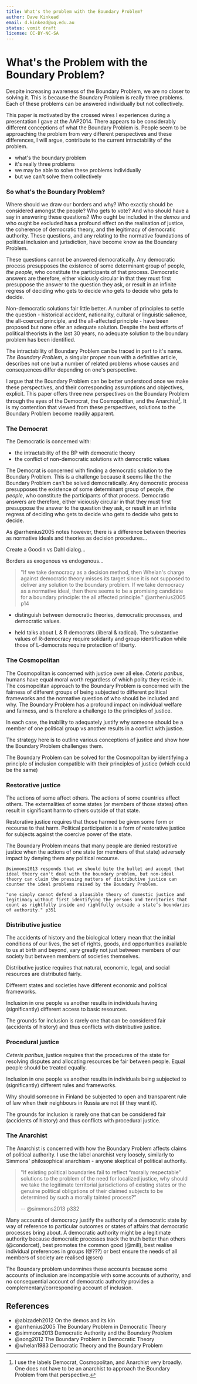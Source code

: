 ```yaml
---
title: What's the problem with the Boundary Problem?
author: Dave Kinkead
email: d.kinkead@uq.edu.au
status: vomit draft
license: CC-BY-NC-SA
---
```


# What's the Problem with the Boundary Problem?

Despite increasing awareness of the Boundary Problem, we are no closer to solving it.  This is because the Boundary Problem is really three problems. Each of these problems can be answered individually but not collectively. 

This paper is motivated by the crossed wires I experiences during a presentation I gave at the AAP2014.  There appears to be considerably different conceptions of what the Boundary Problem is.  People seem to be approaching the problem from very different perspectives and these differences, I will argue, contribute to the current intractability of the problem.

  - what's the boundary problem
  - it's really three problems
  - we may be able to solve these problems individually 
  - but we can't solve them collectively

### So what's the Boundary Problem?

Where should we draw our borders and why? Who exactly should be considered amongst the people?  Who gets to vote? And who should have a say in answering these questions?  Who ought be included in the _demos_ and who ought be excluded has a profound effect on the realisation of justice, the coherence of democratic theory, and the legitimacy of democratic authority.  These questions, and any relating to the normative foundations of political inclusion and jurisdiction, have become know as the Boundary Problem.

These questions cannot be answered democratically.  Any democratic process presupposes the existence of some determinant group of people, _the people_, who constitute the participants of that process. Democratic answers are therefore, either viciously circular in that they must first presuppose the answer to the question they ask, or result in an infinite regress of deciding who gets to decide who gets to decide who gets to decide.

Non-democratic solutions fair little better.  A number of principles to settle the question - historical accident, nationality, cultural or linguistic salience, the all-coerced principle, and the all-affected principle - have been proposed but none offer an adequate solution. Despite the best efforts of political theorists in the last 30 years, no adequate solution to the boundary problem has been identified.  

The intractability of Boundary Problem can be traced in part to it's name. _The Boundary Problem_, a singular proper noun with a definitive article, describes not one but a number of related problems whose causes and consequences differ depending on one's perspective.

I argue that the Boundary Problem can be better understood once we make these perspectives, and their corresponding assumptions and objectives, explicit.  This paper offers three new perspectives on the Boundary Problem through the eyes of the Democrat, the Cosmopolitan, and the Anarchist[^1].  It is my contention that viewed from these perspectives, solutions to the Boundary Problem become readily apparent.

[^1]: I use the labels Democrat, Cosmopolitan, and Anarchist very broadly.  One does not have to be an anarchist to approach the Boundary Problem from that perspective.


### The Democrat

The Democratic is concerned with:

  - the intractability of the BP with democratic theory
  - the conflict of non-democratic solutions with democratic values

The Democrat is concerned with finding a democratic solution to the Boundary Problem.  This is a challenge because it seems like the the Boundary Problem can't be solved democratically. Any democratic process presupposes the existence of some determinant group of people, _the people_, who constitute the participants of that process. Democratic answers are therefore, either viciously circular in that they must first presuppose the answer to the question they ask, or result in an infinite regress of deciding who gets to decide who gets to decide who gets to decide.

As @arrhenius2005 notes however, there is a difference between theories as normative ideals and theories as decision procedures...

Create a Goodin vs Dahl dialog...

Borders as exogenous vs endogenous...

> "If we take democracy as a decision method, then Whelan's charge against democratic theory misses its target since it is not supposed to deliver any solution to the boundary problem. If we take democracy as a normative ideal, then there seems to be a promising candidate for a boundary principle: the all affected principle." @arrhenius2005 p14

- distinguish between democratic theories, democratic processes, and democratic values.

- held talks about L & R democrats (liberal & radical).  The substantive values of R-democracy require solidarity and group identification while those of L-democrats require protection of liberty.

### The Cosmopolitan

The Cosmopolitan is concerned with justice over all else.  _Ceteris paribus_, humans have equal moral worth regardless of which polity they reside in.  The cosmopolitan approach to the Boundary Problem is concerned with the fairness of different groups of being subjected to different political frameworks and the normative question of who should be included and why.  The Boundary Problem has a profound impact on individual welfare and fairness, and is therefore a challenge to the principles of justice.

In each case, the inability to adequately justify why someone should be a member of one political group vs another results in a conflict with justice.

The strategy here is to outline various conceptions of justice and show how the Boundary Problem challenges them.

The Boundary Problem can be solved for the Cosmopolitan by identifying a principle of inclusion compatible with their principles of justice (which could be the same)


### Restorative justice

The actions of some affect others.  The actions of some countries affect others.  The externalities of some states (or members of those states) often result in significant harm to others outside of that state.

Restorative justice requires that those harmed be given some form or recourse to that harm.  Political participation is a form of restorative justice for subjects against the coercive power of the state.  

The Boundary Problem means that many people are denied restorative justice when the actions of one state (or members of that state) adversely impact by denying them any political recourse.


    @simmons2013 responds that we should bite the bullet and accept that ideal theory can't deal with the boundary problem, but non-ideal theory can claim the pressing matters of distributive justice can counter the ideal problems raised by the Boundary Problem.

    "one simply cannot defend a plausible theory of domestic justice and legitimacy without first identifying the persons and territories that count as rightfully inside and rightfully outside a state’s boundaries of authority." p351


### Distributive justice 

The accidents of history and the biological lottery mean that the initial conditions of our lives, the set of rights, goods, and opportunities available to us at birth and beyond, vary greatly not just between members of our society but between members of societies themselves.

Distributive justice requires that natural, economic, legal, and social resources are distributed fairly. 

Different states and societies have different economic and political frameworks.

Inclusion in one people vs another results in individuals having (significantly) different access to basic resources.

The grounds for inclusion is rarely one that can be considered fair (accidents of history) and thus conflicts with distributive justice.


### Procedural justice

_Ceteris paribus_, justice requires that the procedures of the state for resolving disputes and allocating resources be fair between people.  Equal people should be treated equally.

Inclusion in one people vs another results in individuals being subjected to (significantly) different rules and frameworks.

Why should someone in Finland be subjected to open and transparent rule of law when their neighbours in Russia are not (if they want it).

The grounds for inclusion is rarely one that can be considered fair (accidents of history) and thus conflicts with procedural justice.



### The Anarchist

The Anarchist is concerned with how the Boundary Problem affects claims of political authority.  I use the label anarchist very loosely, similarly to Simmons' philosophical anarchism - anyone skeptical of political authority.

>  "If existing political boundaries fail to reflect “morally respectable” solutions to the problem of the need for localized justice, why should we take the legitimate territorial jurisdictions of existing states or the genuine political obligations of their claimed subjects to be determined by such a morally tainted process?" 
> 
> -- @simmons2013 p332

Many accounts of democracy justify the authority of a democratic state by way of reference to particular outcomes or states of affairs that democratic processes bring about.  A democratic authority might be a legitimate authority because democratic processes track the truth better than others (@condorcet), best promotes the common good (@mill), best realise individual preferences in groups (@???) or best ensure the needs of all members of society are realised (@sen)

The Boundary problem undermines these accounts because some accounts of inclusion are incompatible with some accounts of authority, and no consequential account of democratic authority provides a complementary/corresponding account of inclusion.


## References

  - @abizadeh2012 On the demos and its kin
  - @arrhenius2005 The Boundary Problem in Democratic Theory
  - @simmons2013 Democratic Authority and the Boundary Problem
  - @song2012 The Boundary Problem in Democratic Theory
  - @whelan1983 Democratic Theory and the Boundary Problem